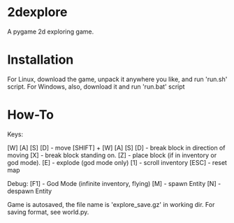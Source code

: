 2dexplore
=========

A pygame 2d exploring game.

Installation
============

For Linux, download the game, unpack it anywhere you like, and run 'run.sh' script.
For Windows, also, download it and run 'run.bat' script

How-To
======

Keys:

[W] [A] [S] [D] - move
[SHIFT] + [W] [A] [S] [D] - break block in direction of moving
[X] - break block standing on.
[Z] - place block (if in inventory or god mode).
[E] - explode (god mode only)
[1] - scroll inventory
[ESC] - reset map

Debug:
[F1] - God Mode (infinite inventory, flying)
[M] - spawn Entity
[N] - despawn Entity

Game is autosaved, the file name is 'explore_save.gz' in working dir.
For saving format, see world.py.
